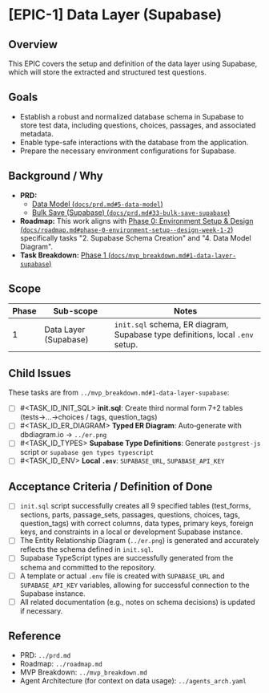 # [EPIC-1] Data Layer (Supabase)

## Overview

This EPIC covers the setup and definition of the data layer using Supabase, which will store the extracted and structured test questions.

## Goals

- Establish a robust and normalized database schema in Supabase to store test data, including questions, choices, passages, and associated metadata.
- Enable type-safe interactions with the database from the application.
- Prepare the necessary environment configurations for Supabase.

## Background / Why

- **PRD:**
    - [Data Model (`docs/prd.md#5-data-model`)](../prd.md#5-data-model)
    - [Bulk Save (Supabase) (`docs/prd.md#33-bulk-save-supabase`)](../prd.md#33-bulk-save-supabase)
- **Roadmap:** This work aligns with [Phase 0: Environment Setup & Design (`docs/roadmap.md#phase-0-environment-setup--design-week-1-2`)](../roadmap.md#phase-0-environment-setup--design-week-1-2) specifically tasks "2. Supabase Schema Creation" and "4. Data Model Diagram".
- **Task Breakdown:** [Phase 1 (`docs/mvp_breakdown.md#1-data-layer-supabase`)](../mvp_breakdown.md#1-data-layer-supabase)

## Scope

| Phase | Sub-scope             | Notes                                                                 |
| ----- | --------------------- | --------------------------------------------------------------------- |
| 1     | Data Layer (Supabase) | `init.sql` schema, ER diagram, Supabase type definitions, local `.env` setup. |

## Child Issues

These tasks are from `../mvp_breakdown.md#1-data-layer-supabase`:

- [ ] #<TASK_ID_INIT_SQL> **init.sql**: Create third normal form 7+2 tables (tests→…→choices / tags, question_tags)
- [ ] #<TASK_ID_ER_DIAGRAM> **Typed ER Diagram**: Auto‑generate with dbdiagram.io → `../er.png`
- [ ] #<TASK_ID_TYPES> **Supabase Type Definitions**: Generate `postgrest-js` script or `supabase gen types typescript`
- [ ] #<TASK_ID_ENV> **Local `.env`**: `SUPABASE_URL`, `SUPABASE_API_KEY`

## Acceptance Criteria / Definition of Done

- [ ] `init.sql` script successfully creates all 9 specified tables (test_forms, sections, parts, passage_sets, passages, questions, choices, tags, question_tags) with correct columns, data types, primary keys, foreign keys, and constraints in a local or development Supabase instance.
- [ ] The Entity Relationship Diagram (`../er.png`) is generated and accurately reflects the schema defined in `init.sql`.
- [ ] Supabase TypeScript types are successfully generated from the schema and committed to the repository.
- [ ] A template or actual `.env` file is created with `SUPABASE_URL` and `SUPABASE_API_KEY` variables, allowing for successful connection to the Supabase instance.
- [ ] All related documentation (e.g., notes on schema decisions) is updated if necessary.

## Reference

- PRD: `../prd.md`
- Roadmap: `../roadmap.md`
- MVP Breakdown: `../mvp_breakdown.md`
- Agent Architecture (for context on data usage): `../agents_arch.yaml`
